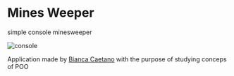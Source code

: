 # Mines Weeper
simple console minesweeper

 <img alt="console" src="https://www.dropbox.com/s/33s5y27s7i1j8ns/minesweeper.png?raw=1">

Application made by [Bianca Caetano](https://github.com/Bidfca) with the purpose of studying conceps of POO
